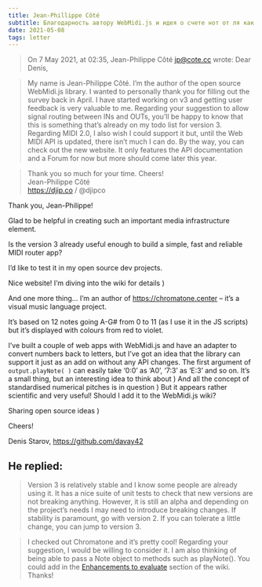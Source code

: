 ```yaml
---
title: Jean-Phillippe Côté
subtitle: Благодарность автору WebMidi.js и идея о счете нот от ля как от нуля
date: 2021-05-08
tags: letter
---
```


>On 7 May 2021, at 02:35, Jean-Philippe Côté <jp@cote.cc> wrote:
>Dear Denis,

>My name is Jean-Philippe Côté. I’m the author of the open source WebMidi.js library. I wanted to personally thank you for filling out the survey back in April. I have started working on v3 and getting user feedback is very valuable to me.
>Regarding your suggestion to allow signal routing between INs and OUTs, you’ll be happy to know that this is something that’s already on my todo list for version 3. Regarding MIDI 2.0, I also wish I could support it but, until the Web MIDI API is updated, there isn’t much I can do.
>By the way, you can check out the new website. It only features the API documentation and a Forum for now but more should come later this year.

>Thank you so much for your time. Cheers! <br/>
>Jean-Philippe Côté <br/>
>https://djip.co / @djipco

Thank you, Jean-Philippe! 

Glad to be helpful in creating such an important media infrastructure element. 

Is the version 3 already useful enough to build a simple, fast and reliable MIDI router app?

I’d like to test it in my open source dev projects. 

Nice website! I’m diving into the wiki for details )

And one more thing… I’m an author of https://chromatone.center – it’s a visual music language project. 

It’s based on 12 notes going A-G# from 0 to 11 (as I use it in the JS scripts) but it’s displayed with colours from red to violet.

I’ve built a couple of web apps with WebMidi.js and have an adapter to convert numbers back to letters, but I’ve got an idea that the library can support it just as an add on without any API changes. The first argument of `output.playNote( )` can easily take ‘0:0’ as ‘A0’, ‘7:3’ as ‘E:3’ and so on. It’s a small thing, but an interesting idea to think about ) And all the concept of standardised numerical pitches is in question ) But it appears rather scientific and very useful! Should I add it to the WebMidi.js wiki? 

Sharing open source ideas )

Cheers!

Denis Starov,
https://github.com/davay42 



## He replied:

>Version 3 is relatively stable and I know some people are already using it. It has a nice suite of unit tests to check that new versions are not breaking anything. However, it is still an alpha and depending on the project’s needs I may need to introduce breaking changes. If stability is paramount, go with version 2. If you can tolerate a little change, you can jump to version 3.

>I checked out Chromatone and it’s pretty cool! Regarding your suggestion, I would be willing to consider it. I am also thinking of being able to pass a Note object to methods such as playNote(). You could add in the [Enhancements to evaluate](https://github.com/djipco/webmidi/wiki#enhancements-to-evaluate) section of the wiki.<br>
>Thanks!